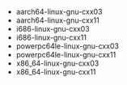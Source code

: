 - aarch64-linux-gnu-cxx03
- aarch64-linux-gnu-cxx11
- i686-linux-gnu-cxx03
- i686-linux-gnu-cxx11
- powerpc64le-linux-gnu-cxx03
- powerpc64le-linux-gnu-cxx11
- x86_64-linux-gnu-cxx03
- x86_64-linux-gnu-cxx11
